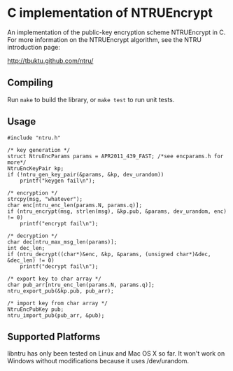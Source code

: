 # C implementation of NTRUEncrypt

An implementation of the public-key encryption scheme NTRUEncrypt in C.
For more information on the NTRUEncrypt algorithm, see the NTRU introduction
page:

  http://tbuktu.github.com/ntru/


## Compiling

Run ```make``` to build the library, or ```make test``` to run unit tests.

## Usage

    #include "ntru.h"

    /* key generation */
    struct NtruEncParams params = APR2011_439_FAST; /*see encparams.h for more*/
    NtruEncKeyPair kp;
    if (!ntru_gen_key_pair(&params, &kp, dev_urandom))
        printf("keygen fail\n");

    /* encryption */
    strcpy(msg, "whatever");
    char enc[ntru_enc_len(params.N, params.q)];
    if (ntru_encrypt(msg, strlen(msg), &kp.pub, &params, dev_urandom, enc) != 0)
        printf("encrypt fail\n");

    /* decryption */
    char dec[ntru_max_msg_len(params)];
    int dec_len;
    if (ntru_decrypt((char*)&enc, &kp, &params, (unsigned char*)&dec, &dec_len) != 0)
        printf("decrypt fail\n");

    /* export key to char array */
    char pub_arr[ntru_enc_len(params.N, params.q)];
    ntru_export_pub(&kp.pub, pub_arr);

    /* import key from char array */
    NtruEncPubKey pub;
    ntru_import_pub(pub_arr, &pub);


## Supported Platforms
  libntru has only been tested on Linux and Mac OS X so far.
  It won't work on Windows without modifications because it uses /dev/urandom.
